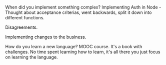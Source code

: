 When did you implement something complex?
Implementing Auth in Node - Thought about acceptance criterias, went backwards, split it down into different functions.

Disagreements.

Implementing changes to the business.

How do you learn a new language?
MOOC course. It's a book with challenges. No time spent learning how to learn, it's all there you just focus on learning the language.
